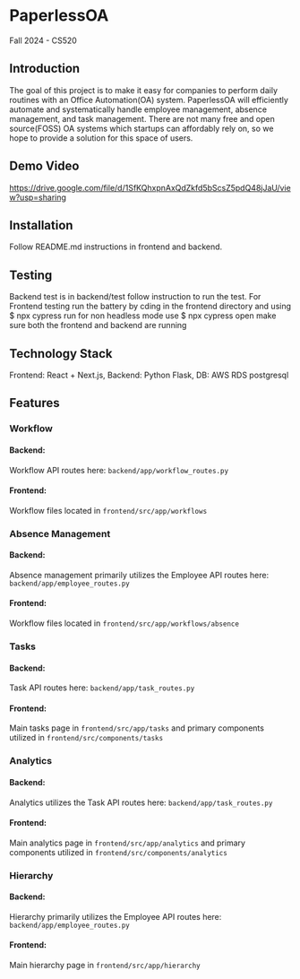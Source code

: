 # PaperlessOA

Fall 2024 - CS520

## Introduction

The goal of this project is to make it easy for companies to perform daily routines with an Office Automation(OA) system.
PaperlessOA will efficiently automate and systematically handle employee management, absence management, and task management.
There are not many free and open source(FOSS) OA systems which startups can affordably rely on, so we hope to provide a solution for this space of users.

## Demo Video
https://drive.google.com/file/d/1SfKQhxpnAxQdZkfd5bScsZ5pdQ48jJaU/view?usp=sharing

## Installation

Follow README.md instructions in frontend and backend.

## Testing

Backend test is in backend/test follow instruction to run the test.
For Frontend testing run the battery by cding in the frontend directory
and using $ npx cypress run
for non headless mode use $ npx cypress open
make sure both the frontend and backend are running

## Technology Stack

Frontend: React + Next.js, Backend: Python Flask, DB: AWS RDS postgresql

## Features

### Workflow

#### Backend:

Workflow API routes here: `backend/app/workflow_routes.py`

#### Frontend:

Workflow files located in `frontend/src/app/workflows`

### Absence Management

#### Backend:

Absence management primarily utilizes the Employee API routes here: `backend/app/employee_routes.py`

#### Frontend:

Workflow files located in `frontend/src/app/workflows/absence`

### Tasks

#### Backend:

Task API routes here: `backend/app/task_routes.py`

#### Frontend:

Main tasks page in `frontend/src/app/tasks` and primary components utilized in `frontend/src/components/tasks`

### Analytics

#### Backend:

Analytics utilizes the Task API routes here: `backend/app/task_routes.py`

#### Frontend:

Main analytics page in `frontend/src/app/analytics` and primary components utilized in `frontend/src/components/analytics`

### Hierarchy

#### Backend:

Hierarchy primarily utilizes the Employee API routes here: `backend/app/employee_routes.py`

#### Frontend:

Main hierarchy page in `frontend/src/app/hierarchy`

